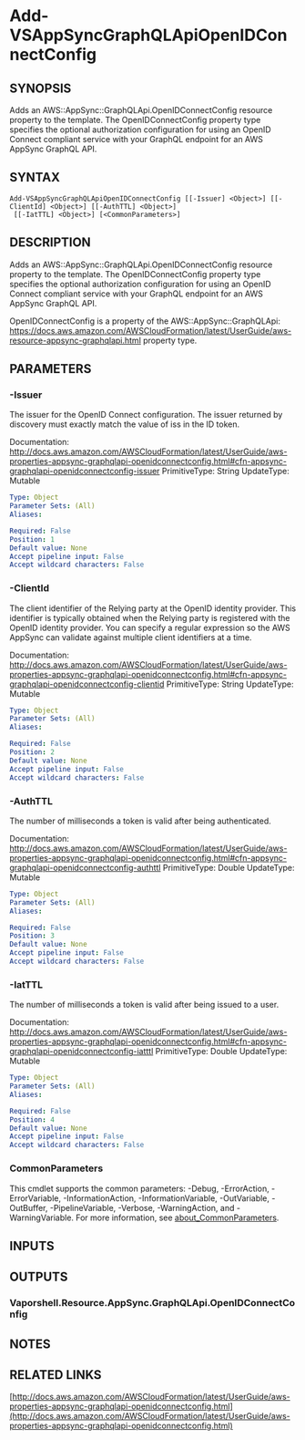 # Add-VSAppSyncGraphQLApiOpenIDConnectConfig

## SYNOPSIS
Adds an AWS::AppSync::GraphQLApi.OpenIDConnectConfig resource property to the template.
The OpenIDConnectConfig property type specifies the optional authorization configuration for using an OpenID Connect compliant service with your GraphQL endpoint for an AWS AppSync GraphQL API.

## SYNTAX

```
Add-VSAppSyncGraphQLApiOpenIDConnectConfig [[-Issuer] <Object>] [[-ClientId] <Object>] [[-AuthTTL] <Object>]
 [[-IatTTL] <Object>] [<CommonParameters>]
```

## DESCRIPTION
Adds an AWS::AppSync::GraphQLApi.OpenIDConnectConfig resource property to the template.
The OpenIDConnectConfig property type specifies the optional authorization configuration for using an OpenID Connect compliant service with your GraphQL endpoint for an AWS AppSync GraphQL API.

OpenIDConnectConfig is a property of the AWS::AppSync::GraphQLApi: https://docs.aws.amazon.com/AWSCloudFormation/latest/UserGuide/aws-resource-appsync-graphqlapi.html property type.

## PARAMETERS

### -Issuer
The issuer for the OpenID Connect configuration.
The issuer returned by discovery must exactly match the value of iss in the ID token.

Documentation: http://docs.aws.amazon.com/AWSCloudFormation/latest/UserGuide/aws-properties-appsync-graphqlapi-openidconnectconfig.html#cfn-appsync-graphqlapi-openidconnectconfig-issuer
PrimitiveType: String
UpdateType: Mutable

```yaml
Type: Object
Parameter Sets: (All)
Aliases:

Required: False
Position: 1
Default value: None
Accept pipeline input: False
Accept wildcard characters: False
```

### -ClientId
The client identifier of the Relying party at the OpenID identity provider.
This identifier is typically obtained when the Relying party is registered with the OpenID identity provider.
You can specify a regular expression so the AWS AppSync can validate against multiple client identifiers at a time.

Documentation: http://docs.aws.amazon.com/AWSCloudFormation/latest/UserGuide/aws-properties-appsync-graphqlapi-openidconnectconfig.html#cfn-appsync-graphqlapi-openidconnectconfig-clientid
PrimitiveType: String
UpdateType: Mutable

```yaml
Type: Object
Parameter Sets: (All)
Aliases:

Required: False
Position: 2
Default value: None
Accept pipeline input: False
Accept wildcard characters: False
```

### -AuthTTL
The number of milliseconds a token is valid after being authenticated.

Documentation: http://docs.aws.amazon.com/AWSCloudFormation/latest/UserGuide/aws-properties-appsync-graphqlapi-openidconnectconfig.html#cfn-appsync-graphqlapi-openidconnectconfig-authttl
PrimitiveType: Double
UpdateType: Mutable

```yaml
Type: Object
Parameter Sets: (All)
Aliases:

Required: False
Position: 3
Default value: None
Accept pipeline input: False
Accept wildcard characters: False
```

### -IatTTL
The number of milliseconds a token is valid after being issued to a user.

Documentation: http://docs.aws.amazon.com/AWSCloudFormation/latest/UserGuide/aws-properties-appsync-graphqlapi-openidconnectconfig.html#cfn-appsync-graphqlapi-openidconnectconfig-iatttl
PrimitiveType: Double
UpdateType: Mutable

```yaml
Type: Object
Parameter Sets: (All)
Aliases:

Required: False
Position: 4
Default value: None
Accept pipeline input: False
Accept wildcard characters: False
```

### CommonParameters
This cmdlet supports the common parameters: -Debug, -ErrorAction, -ErrorVariable, -InformationAction, -InformationVariable, -OutVariable, -OutBuffer, -PipelineVariable, -Verbose, -WarningAction, and -WarningVariable. For more information, see [about_CommonParameters](http://go.microsoft.com/fwlink/?LinkID=113216).

## INPUTS

## OUTPUTS

### Vaporshell.Resource.AppSync.GraphQLApi.OpenIDConnectConfig
## NOTES

## RELATED LINKS

[http://docs.aws.amazon.com/AWSCloudFormation/latest/UserGuide/aws-properties-appsync-graphqlapi-openidconnectconfig.html](http://docs.aws.amazon.com/AWSCloudFormation/latest/UserGuide/aws-properties-appsync-graphqlapi-openidconnectconfig.html)

